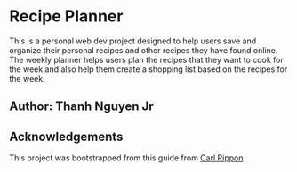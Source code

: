 # Recipe Planner

This is a personal web dev project designed to help users save and organize their personal recipes and other recipes they have found online. The weekly planner helps users plan the recipes that they want to cook for the week and also help them create a shopping list based on the recipes for the week.

## Author: Thanh Nguyen Jr

## Acknowledgements

This project was bootstrapped from this guide from [Carl Rippon](https://www.carlrippon.com/creating-react-and-typescript-apps-with-webpack/)
